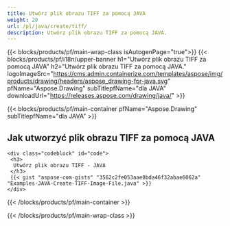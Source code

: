 ```yaml
---
title: Utwórz plik obrazu TIFF za pomocą JAVA
weight: 20
url: /pl/java/create/tiff/
description: Utwórz plik obrazu TIFF za pomocą JAVA.
---
```


{{< blocks/products/pf/main-wrap-class isAutogenPage="true">}}
{{< blocks/products/pf/i18n/upper-banner h1="Utwórz plik obrazu TIFF za pomocą JAVA" h2="Utwórz plik obrazu TIFF za pomocą JAVA." logoImageSrc="https://cms.admin.containerize.com/templates/aspose/img/products/drawing/headers/aspose_drawing-for-java.svg" pfName="Aspose.Drawing" subTitlepfName="dla JAVA" downloadUrl="https://releases.aspose.com/drawing/java/" >}}

{{< blocks/products/pf/main-container pfName="Aspose.Drawing" subTitlepfName="dla JAVA" >}}

<h2>Jak utworzyć plik obrazu TIFF za pomocą JAVA</h2>

    <div class="codeblock" id="code">
     <h3>
      Utwórz plik obrazu TIFF - JAVA
     </h3>
     {{< gist "aspose-com-gists" "3562c2fe053aae0bda46f32abae6062a" "Examples-JAVA-Create-TIFF-Image-File.java" >}}
    </div>

{{< /blocks/products/pf/main-container >}}


{{< /blocks/products/pf/main-wrap-class >}}
